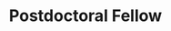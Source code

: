 ---
layout: person
name: "Xiaohui Ju"
image: "https://research.fredhutch.org/content/stripe/bloom/en/members/_jcr_content/par/labmember_45792413/image.img.png/1697145852945.png"
title: "Postdoctoral Fellow"
category: "Postdocs"
links:
  - link: "https://github.com/juxh23"
    icon: "github"
---